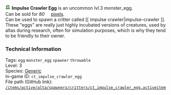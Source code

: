 ![ ](https://raw.githubusercontent.com/Ceterai/Enternia/main/items/active/alta/spawners/critters/ct_impulse_crawler_egg.png) **Impulse Crawler Egg** is an uncommon lvl.3 monster_egg.  
Can be sold for *80* <img src="https://starbounder.org/mediawiki/images/2/21/Pixel.png" width="12" height="16"/> [pixels](https://starbounder.org/Pixel).  
Can be used to spawn a critter called [[ impulse crawler|impulse-crawler ]].  
These "eggs" are really just highly incubated versions of creatures, used by altas during research, often for simulation purposes, which is why they tend to be friendly to their owner.

### Technical Information

Tags: `egg` `monster_egg` `spawner` `throwable`  
Level: 3  
Species: [Generic](https://starbounder.org/Perfectly_Generic_Item)  
In-game ID: `ct_impulse_crawler_egg`  
File path (GitHub link): [`/items/active/alta/spawners/critters/ct_impulse_crawler_egg.activeitem`](https://github.com/Ceterai/Enternia/blob/main/items/active/alta/spawners/critters/ct_impulse_crawler_egg.activeitem)
